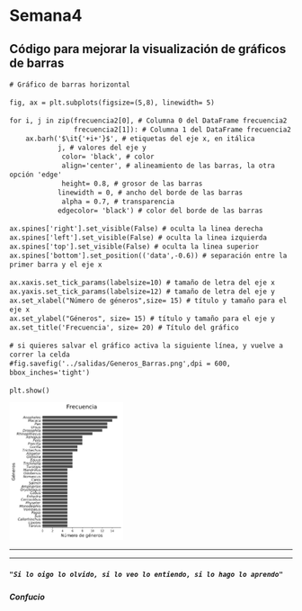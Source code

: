 # Semana4

## Código para mejorar la visualización de gráficos de barras

```
# Gráfico de barras horizontal

fig, ax = plt.subplots(figsize=(5,8), linewidth= 5)

for i, j in zip(frecuencia2[0], # Columna 0 del DataFrame frecuencia2
                frecuencia2[1]): # Columna 1 del DataFrame frecuencia2
    ax.barh('$\it{'+i+'}$', # etiquetas del eje x, en itálica
            j, # valores del eje y
             color= 'black', # color 
             align='center', # alineamiento de las barras, la otra opción 'edge'
             height= 0.8, # grosor de las barras
            linewidth = 0, # ancho del borde de las barras
             alpha = 0.7, # transparencia
            edgecolor= 'black') # color del borde de las barras

ax.spines['right'].set_visible(False) # oculta la linea derecha
ax.spines['left'].set_visible(False) # oculta la linea izquierda
ax.spines['top'].set_visible(False) # oculta la linea superior 
ax.spines['bottom'].set_position(('data',-0.6)) # separación entre la primer barra y el eje x

ax.xaxis.set_tick_params(labelsize=10) # tamaño de letra del eje x
ax.yaxis.set_tick_params(labelsize=12) # tamaño de letra del eje y
ax.set_xlabel("Número de géneros",size= 15) # título y tamaño para el eje x
ax.set_ylabel("Géneros", size= 15) # título y tamaño para el eje y
ax.set_title('Frecuencia', size= 20) # Título del gráfico

# si quieres salvar el gráfico activa la siguiente línea, y vuelve a correr la celda
#fig.savefig('../salidas/Generos_Barras.png',dpi = 600, bbox_inches='tight')

plt.show()
```
<img src="https://raw.githubusercontent.com/Bioinformatica2020/Anexos/master/Generos_barras.png" width = 40%>

---
---

##### `"Si lo oigo lo olvido, si lo veo lo entiendo, si lo hago lo aprendo"` 
##### Confucio
